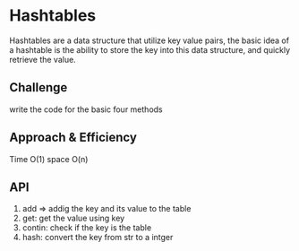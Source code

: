 # Hashtables
Hashtables are a data structure that utilize key value pairs, the basic idea of a hashtable is the ability to store the key into this data structure, and quickly retrieve the value.

## Challenge
write the code for the basic four methods 

## Approach & Efficiency
Time O(1)
space O(n)
## API
1. add => addig the key and its value to the table 
2. get: get the value using key 
3. contin: check if the key is the table
4. hash: convert the key from str to a intger 